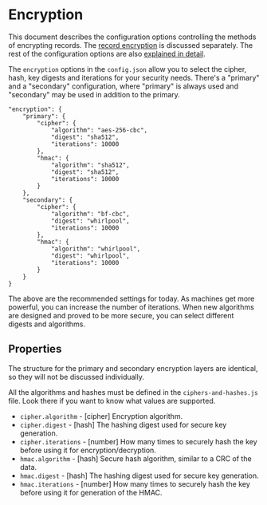 Encryption
==========

This document describes the configuration options controlling the methods of encrypting records.  The [record encryption](record-encryption.md) is discussed separately.  The rest of the configuration options are also [explained in detail](config.md).

The `encryption` options in the `config.json` allow you to select the cipher, hash, key digests and iterations for your security needs.  There's a "primary" and a "secondary" configuration, where "primary" is always used and "secondary" may be used in addition to the primary.

    "encryption": {
        "primary": {
            "cipher": {
                "algorithm": "aes-256-cbc",
                "digest": "sha512",
                "iterations": 10000
            },
            "hmac": {
                "algorithm": "sha512",
                "digest": "sha512",
                "iterations": 10000
            }
        },
        "secondary": {
            "cipher": {
                "algorithm": "bf-cbc",
                "digest": "whirlpool",
                "iterations": 10000
            },
            "hmac": {
                "algorithm": "whirlpool",
                "digest": "whirlpool",
                "iterations": 10000
            }
        }
    }

The above are the recommended settings for today.  As machines get more powerful, you can increase the number of iterations.  When new algorithms are designed and proved to be more secure, you can select different digests and algorithms.

Properties
----------

The structure for the primary and secondary encryption layers are identical, so they will not be discussed individually.

All the algorithms and hashes must be defined in the `ciphers-and-hashes.js` file.  Look there if you want to know what values are supported.

* `cipher.algorithm` - [cipher] Encryption algorithm.
* `cipher.digest` - [hash] The hashing digest used for secure key generation.
* `cipher.iterations` - [number] How many times to securely hash the key before using it for encryption/decryption.
* `hmac.algorithm` - [hash] Secure hash algorithm, similar to a CRC of the data.
* `hmac.digest` - [hash] The hashing digest used for secure key generation.
* `hmac.iterations` - [number] How many times to securely hash the key before using it for generation of the HMAC.
